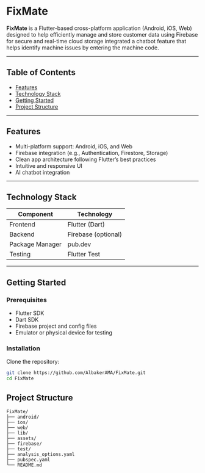 # FixMate

**FixMate** is a Flutter-based cross-platform application (Android, iOS, Web) designed to help efficiently manage and store customer data using Firebase for secure and real-time cloud storage integrated a chatbot feature that helps identify machine issues by entering the machine code.

---

## Table of Contents

- [Features](#features)  
- [Technology Stack](#technology-stack)  
- [Getting Started](#getting-started)  
- [Project Structure](#project-structure)  
 

---

## Features

- Multi-platform support: Android, iOS, and Web  
- Firebase integration (e.g., Authentication, Firestore, Storage) 
- Clean app architecture following Flutter’s best practices  
- Intuitive and responsive UI  
- AI chatbot integration

---

## Technology Stack

| Component  | Technology       |
|------------|------------------|
| Frontend   | Flutter (Dart)   |
| Backend    | Firebase (optional) |
| Package Manager | pub.dev    |
| Testing    | Flutter Test     |

---

## Getting Started

### Prerequisites

- Flutter SDK   
- Dart SDK  
- Firebase project and config files  
- Emulator or physical device for testing

### Installation

Clone the repository:
   ```bash
   git clone https://github.com/AlbakerAMA/FixMate.git
   cd FixMate
```

## Project Structure

```
FixMate/
├── android/                
├── ios/                    
├── web/                    
├── lib/                    
├── assets/                 
├── firebase/               
├── test/                   
├── analysis_options.yaml   
├── pubspec.yaml            
└── README.md
 ```




